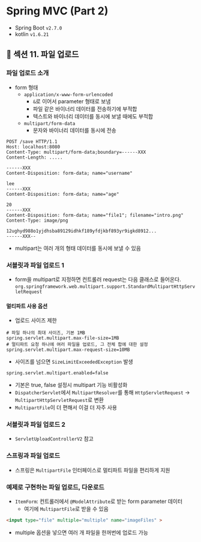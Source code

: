# Spring MVC (Part 2)

- Spring Boot `v2.7.0`
- kotlin `v1.6.21`

## 📌 섹션 11. 파일 업로드

### 파일 업로드 소개

- form 형태
  - `application/x-www-form-urlencoded`
    - `&`로 이어서 parameter 형태로 보냄
    - 파일 같은 바이너리 데이터를 전송하기에 부적합
    - 텍스트와 바이너리 데이터를 동시에 보낼 때에도 부적합
  - `multipart/form-data`
    - 문자와 바이너리 데이터를 동시에 전송
```text
POST /save HTTP/1.1
Host: localhost:8080
Content-Type: multipart/form-data;boundary=------XXX
Content-Length: .....

------XXX
Content-Disposition: form-data; name="username"

lee
------XXX
Content-Disposition: form-data; name="age"

20
------XXX
Content-Disposition: form-data; name="file1"; filename="intro.png"
Content-Type: image/png

12ughyd988o1yjdhsba89129idhkf189yfdjkbf893yr9igkd8912...
------XXX--
```
- multipart는 여러 개의 형태 데이터를 동시에 보낼 수 있음

### 서블릿과 파일 업로드 1
- form을 multipart로 지정하면 컨트롤러 request는 다음 클래스로 들어온다.  
  `org.springframework.web.multipart.support.StandardMultipartHttpServletRequest`

#### 멀티파트 사용 옵션
- 업로드 사이즈 제한
```properties
# 파일 하나의 최대 사이즈, 기본 1MB
spring.servlet.multipart.max-file-size=1MB
# 멀티파트 요청 하나에 여러 파일을 업로드, 그 전체 합에 대한 설정
spring.servlet.multipart.max-request-size=10MB
```
- 사이즈를 넘으면 `SizeLimitExceededException` 발생
```properties
spring.servlet.multipart.enabled=false
```
- 기본은 true, false 설정시 multipart 기능 비활성화
- `DispatcherServlet`에서 `MultipartResolver`를 통해 `HttpServletRequest` -> `MultipartHttpServletRequest`로 변환
- `MultipartFile`이 더 편해서 이걸 더 자주 사용

### 서블릿과 파일 업로드 2
- `ServletUploadControllerV2` 참고

### 스프링과 파일 업로드
- 스프링은 `MultipartFile` 인터페이스로 멀티파트 파일을 편리하게 지원

### 예제로 구현하는 파일 업로드, 다운로드
- `ItemForm`: 컨트롤러에서 `@ModelAttribute`로 받는 form parameter 데이터
  - 여기에 `MultipartFile`로 받을 수 있음

```html
<input type="file" multiple="multiple" name="imageFiles" >
```
- multiple 옵션을 넣으면 여러 개 파일을 한꺼번에 업로드 가능